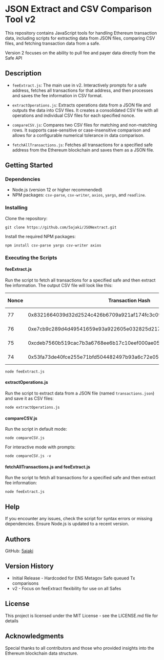 # JSON Extract and CSV Comparison Tool v2

This repository contains JavaScript tools for handling Ethereum transaction data, including scripts for extracting data from JSON files, comparing CSV files, and fetching transaction data from a safe.

Version 2 focuses on the ability to pull fee and payer data directly from the Safe API

## Description

- `feeExtract.js`: The main use in v2. Interactively prompts for a safe address, fetches all transactions for that address, and then processes and saves the fee information in CSV format.

- `extractOperations.js`: Extracts operations data from a JSON file and outputs the data into CSV files. It creates a consolidated CSV file with all operations and individual CSV files for each specified nonce.
- `compareCSV.js`: Compares two CSV files for matching and non-matching rows. It supports case-sensitive or case-insensitive comparison and allows for a configurable numerical tolerance in data comparison.
- `fetchAllTransactions.js`: Fetches all transactions for a specified safe address from the Ethereum blockchain and saves them as a JSON file.

## Getting Started

### Dependencies

- Node.js (version 12 or higher recommended)
- NPM packages: `csv-parse`, `csv-writer`, `axios`, `yargs`, and `readline`.

### Installing

Clone the repository:

    git clone https://github.com/5ajaki/JSONextract.git

Install the required NPM packages:

    npm install csv-parse yargs csv-writer axios

### Executing the Scripts

#### feeExtract.js

Run the script to fetch all transactions for a specified safe and then extract fee information. The output CSV file will look like this:

| Nonce | Transaction Hash                                                   | Executor                                   | Fee (in Ether)      | Execution Date       |
| ----- | ------------------------------------------------------------------ | ------------------------------------------ | ------------------- | -------------------- |
| 77    | 0x8321664039d32d2524c426b6709a921af174fc3c09fc90a353106060f1e6b018 | 0x0B8B1ed2594B36aedbF44DD17674f4686eDFeE6B | 0.1664924208833800  | 2023-12-27T19:01:11Z |
| 76    | 0xe7cb9c289d4d49541659e93a922605e032825d2173cce6d342ddcdb0873680eb | 0x0B8B1ed2594B36aedbF44DD17674f4686eDFeE6B | 0.16211596990406700 | 2023-12-27T18:59:11Z |
| 75    | 0xcdeb7560b519cac7b3a6768ee6b17c10eef000ae05b2e9fa592e6c57c5d99010 | 0x0B8B1ed2594B36aedbF44DD17674f4686eDFeE6B | 0.16279985400684200 | 2023-12-27T18:56:35Z |
| 74    | 0x53fa73de40fce255e71bfd504482497b93a6c72e0583f5ef1fc69d3f12858cbf | 0x0B8B1ed2594B36aedbF44DD17674f4686eDFeE6B | 0.1370680946278040  | 2023-12-27T18:53:23Z |

    node feeExtract.js

#### extractOperations.js

Run the script to extract data from a JSON file (named `transactions.json`) and save it as CSV files:

    node extractOperations.js

#### compareCSV.js

Run the script in default mode:

    node compareCSV.js

For interactive mode with prompts:

    node compareCSV.js -v

#### fetchAllTransactions.js and feeExtract.js

Run the script to fetch all transactions for a specified safe and then extract fee information:

    node feeExtract.js

## Help

If you encounter any issues, check the script for syntax errors or missing dependencies. Ensure Node.js is updated to a recent version.

## Authors

GitHub: [5ajaki](https://github.com/5ajaki)

## Version History

- Initial Release - Hardcoded for ENS Metagov Safe queued Tx comparisons
- v2 - Focus on feeExtract flexibility for use on all Safes

## License

This project is licensed under the MIT License - see the LICENSE.md file for details

## Acknowledgments

Special thanks to all contributors and those who provided insights into the Ethereum blockchain data structure.
